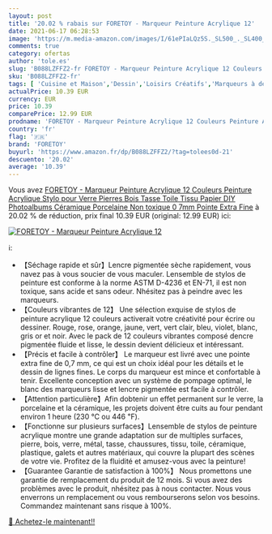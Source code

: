 ```yaml
---
layout: post
title: '20.02 % rabais sur FORETOY - Marqueur Peinture Acrylique 12'
date: 2021-06-17 06:28:53
image: 'https://m.media-amazon.com/images/I/61ePIaLQz5S._SL500_._SL400_.jpg'
comments: true
category: ofertas
author: 'tole.es'
slug: 'B088LZFFZ2-fr FORETOY - Marqueur Peinture Acrylique 12 Couleurs Peinture...'
sku: 'B088LZFFZ2-fr'
tags: [ 'Cuisine et Maison','Dessin','Loisirs Créatifs','Marqueurs à dessin','Outils à dessin','foretoy', ]
actualPrice: 10.39 EUR
currency: EUR
price: 10.39
comparePrice: 12.99 EUR
prodname: 'FORETOY - Marqueur Peinture Acrylique 12 Couleurs Peinture Acrylique Stylo pour Verre Pierres Bois Tasse Toile Tissu Papier DIY Photoalbums Céramique Porcelaine  Non toxique 0 7mm Pointe Extra Fine'
country: 'fr'
flag: '🇫🇷'
brand: 'FORETOY'
buyurl: 'https://www.amazon.fr/dp/B088LZFFZ2/?tag=tolees0d-21'
descuento: '20.02'
average: '10.39'
---
```


Vous avez [FORETOY - Marqueur Peinture Acrylique 12 Couleurs Peinture Acrylique Stylo pour Verre Pierres Bois Tasse Toile Tissu Papier DIY Photoalbums Céramique Porcelaine  Non toxique 0 7mm Pointe Extra Fine](https://www.amazon.fr/dp/B088LZFFZ2/?tag=tolees0d-21)  à  20.02 % de réduction, prix final  10.39 EUR (original: 12.99 EUR) ici:

[![FORETOY - Marqueur Peinture Acrylique 12](https://m.media-amazon.com/images/I/61ePIaLQz5S._SL500_._SL400_.jpg)](https://www.amazon.fr/dp/B088LZFFZ2/?tag=tolees0d-21)

ℹ️:

- 【Séchage rapide et sûr】Lencre pigmentée sèche rapidement, vous navez pas à vous soucier de vous maculer. Lensemble de stylos de peinture est conforme à la norme ASTM D-4236 et EN-71, il est non toxique, sans acide et sans odeur. Nhésitez pas à peindre avec les marqueurs.
- 【Couleurs vibrantes de 12】 Une sélection exquise de stylos de peinture acrylique 12 couleurs activerait votre créativité pour écrire ou dessiner. Rouge, rose, orange, jaune, vert, vert clair, bleu, violet, blanc, gris or et noir. Avec le pack de 12 couleurs vibrantes composé dencre pigmentée fluide et lisse, le dessin devient délicieux et intéressant.
- 【Précis et facile à contrôler】 Le marqueur est livré avec une pointe extra fine de 0,7 mm, ce qui est un choix idéal pour les détails et le dessin de lignes fines. Le corps du marqueur est mince et confortable à tenir. Excellente conception avec un système de pompage optimal, le blanc des marqueurs lisse et lencre pigmentée est facile à contrôler.
- 【Attention particulière】Afin dobtenir un effet permanent sur le verre, la porcelaine et la céramique, les projets doivent être cuits au four pendant environ 1 heure (230 ℃ ou 446 ℉).
- 【Fonctionne sur plusieurs surfaces】Lensemble de stylos de peinture acrylique montre une grande adaptation sur de multiples surfaces, pierre, bois, verre, métal, tasse, chaussures, tissu, toile, céramique, plastique, galets et autres matériaux, qui couvre la plupart des scènes de votre vie. Profitez de la fluidité et amusez-vous avec la peinture!
- 【Guarantee Garantie de satisfaction à 100%】 Nous promettons une garantie de remplacement du produit de 12 mois. Si vous avez des problèmes avec le produit, nhésitez pas à nous contacter. Nous vous enverrons un remplacement ou vous rembourserons selon vos besoins. Commandez maintenant sans risque à 100%.

[🛒 Achetez-le maintenant!!](https://www.amazon.fr/dp/B088LZFFZ2/?tag=tolees0d-21)
